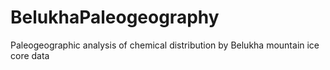 # BelukhaPaleogeography
Paleogeographic analysis of chemical distribution by Belukha mountain ice core data
